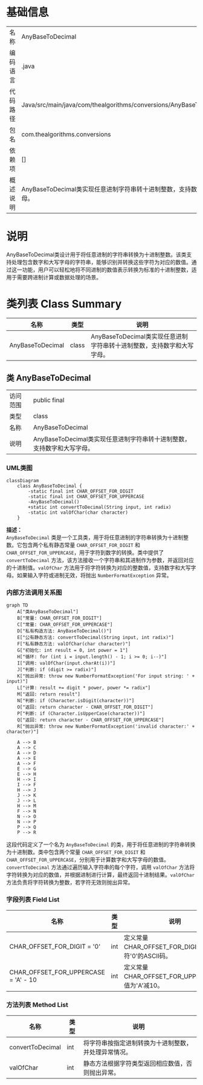 # 基础信息

|      |      |
|------|------|
| 名称 | AnyBaseToDecimal |
| 编码语言 | .java |
| 代码路径 | Java/src/main/java/com/thealgorithms/conversions/AnyBaseToDecimal.java |
| 包名 | com.thealgorithms.conversions |
| 依赖项 | [] |
| 概述说明 | AnyBaseToDecimal类实现任意进制字符串转十进制整数，支持数字和大写字母。 |

# 说明

AnyBaseToDecimal类设计用于将任意进制的字符串转换为十进制整数。该类支持处理包含数字和大写字母的字符串，能够识别并转换这些字符为对应的数值。通过这一功能，用户可以轻松地将不同进制的数值表示转换为标准的十进制整数，适用于需要跨进制计算或数据处理的场景。

# 类列表 Class Summary

| 名称   | 类型  | 说明 |
|-------|------|-------------|
| AnyBaseToDecimal | class | AnyBaseToDecimal类实现任意进制字符串转十进制整数，支持数字和大写字母。 |



## 类 AnyBaseToDecimal

|      |      |
|------|------|
| 访问范围 | public final |
| 类型 | class |
| 名称 | AnyBaseToDecimal |
| 说明 | AnyBaseToDecimal类实现任意进制字符串转十进制整数，支持数字和大写字母。 |


### UML类图

```mermaid
classDiagram
    class AnyBaseToDecimal {
        -static final int CHAR_OFFSET_FOR_DIGIT
        -static final int CHAR_OFFSET_FOR_UPPERCASE
        -AnyBaseToDecimal()
        +static int convertToDecimal(String input, int radix)
        -static int valOfChar(char character)
    }
```

**描述：**  
`AnyBaseToDecimal` 类是一个工具类，用于将任意进制的字符串转换为十进制整数。它包含两个私有静态常量 `CHAR_OFFSET_FOR_DIGIT` 和 `CHAR_OFFSET_FOR_UPPERCASE`，用于字符到数字的转换。类中提供了 `convertToDecimal` 方法，该方法接收一个字符串和其进制作为参数，并返回对应的十进制值。`valOfChar` 方法用于将字符转换为对应的整数值，支持数字和大写字母。如果输入字符或进制无效，将抛出 `NumberFormatException` 异常。


### 内部方法调用关系图

```mermaid
graph TD
    A["类AnyBaseToDecimal"]
    B["常量: CHAR_OFFSET_FOR_DIGIT"]
    C["常量: CHAR_OFFSET_FOR_UPPERCASE"]
    D["私有构造方法: AnyBaseToDecimal()"]
    E["公有静态方法: convertToDecimal(String input, int radix)"]
    F["私有静态方法: valOfChar(char character)"]
    G["初始化: int result = 0, int power = 1"]
    H["循环: for (int i = input.length() - 1; i >= 0; i--)"]
    I["调用: valOfChar(input.charAt(i))"]
    J["判断: if (digit >= radix)"]
    K["抛出异常: throw new NumberFormatException('For input string: ' + input)"]
    L["计算: result += digit * power, power *= radix"]
    M["返回: return result"]
    N["判断: if (Character.isDigit(character))"]
    O["返回: return character - CHAR_OFFSET_FOR_DIGIT"]
    P["判断: if (Character.isUpperCase(character))"]
    Q["返回: return character - CHAR_OFFSET_FOR_UPPERCASE"]
    R["抛出异常: throw new NumberFormatException('invalid character:' + character)"]

    A --> B
    A --> C
    A --> D
    A --> E
    A --> F
    E --> G
    E --> H
    H --> I
    I --> F
    H --> J
    J --> K
    J --> L
    H --> M
    F --> N
    N --> O
    N --> P
    P --> Q
    P --> R
```

这段代码定义了一个名为 `AnyBaseToDecimal` 的类，用于将任意进制的字符串转换为十进制数。类中包含两个常量 `CHAR_OFFSET_FOR_DIGIT` 和 `CHAR_OFFSET_FOR_UPPERCASE`，分别用于计算数字和大写字母的数值。`convertToDecimal` 方法通过遍历输入字符串的每个字符，调用 `valOfChar` 方法将字符转换为对应的数值，并根据进制进行计算，最终返回十进制结果。`valOfChar` 方法负责将字符转换为整数，若字符无效则抛出异常。

### 字段列表 Field List

| 名称  | 类型  | 说明 |
|-------|-------|------|
| CHAR_OFFSET_FOR_DIGIT = '0' | int | 定义常量CHAR_OFFSET_FOR_DIGIT，值为字符'0'的ASCII码。 |
| CHAR_OFFSET_FOR_UPPERCASE = 'A' - 10 | int | 定义常量CHAR_OFFSET_FOR_UPPERCASE，值为'A'减10。 |

### 方法列表 Method List

| 名称  | 类型  | 说明 |
|-------|-------|------|
| convertToDecimal | int | 将字符串按指定进制转换为十进制整数，并处理异常情况。 |
| valOfChar | int | 静态方法根据字符类型返回相应数值，否则抛出异常。 |




